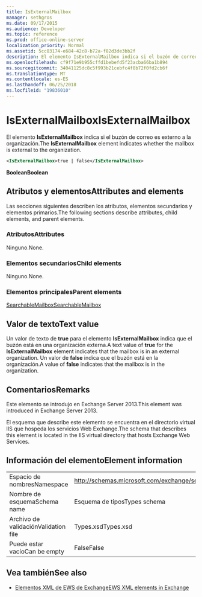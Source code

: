 ```yaml
---
title: IsExternalMailbox
manager: sethgros
ms.date: 09/17/2015
ms.audience: Developer
ms.topic: reference
ms.prod: office-online-server
localization_priority: Normal
ms.assetid: 5cc83174-e684-42c8-b72a-f82d3de3bb2f
description: El elemento IsExternalMailbox indica si el buzón de correo es externo a la organización.
ms.openlocfilehash: cf9f71e9b955cffd1bebefd5f23acba66ba1b894
ms.sourcegitcommit: 34041125dc8c5f993b21cebfc4f8b72f0fd2cb6f
ms.translationtype: MT
ms.contentlocale: es-ES
ms.lasthandoff: 06/25/2018
ms.locfileid: "19836010"
---
```

# <a name="isexternalmailbox"></a><span data-ttu-id="a213c-103">IsExternalMailbox</span><span class="sxs-lookup"><span data-stu-id="a213c-103">IsExternalMailbox</span></span>

<span data-ttu-id="a213c-104">El elemento **IsExternalMailbox** indica si el buzón de correo es externo a la organización.</span><span class="sxs-lookup"><span data-stu-id="a213c-104">The **IsExternalMailbox** element indicates whether the mailbox is external to the organization.</span></span> 
  
```XML
<IsExternalMailbox>true | false</IsExternalMailbox>
```

 <span data-ttu-id="a213c-105">**Boolean**</span><span class="sxs-lookup"><span data-stu-id="a213c-105">**Boolean**</span></span>
## <a name="attributes-and-elements"></a><span data-ttu-id="a213c-106">Atributos y elementos</span><span class="sxs-lookup"><span data-stu-id="a213c-106">Attributes and elements</span></span>

<span data-ttu-id="a213c-107">Las secciones siguientes describen los atributos, elementos secundarios y elementos primarios.</span><span class="sxs-lookup"><span data-stu-id="a213c-107">The following sections describe attributes, child elements, and parent elements.</span></span>
  
### <a name="attributes"></a><span data-ttu-id="a213c-108">Atributos</span><span class="sxs-lookup"><span data-stu-id="a213c-108">Attributes</span></span>

<span data-ttu-id="a213c-109">Ninguno.</span><span class="sxs-lookup"><span data-stu-id="a213c-109">None.</span></span>
  
### <a name="child-elements"></a><span data-ttu-id="a213c-110">Elementos secundarios</span><span class="sxs-lookup"><span data-stu-id="a213c-110">Child elements</span></span>

<span data-ttu-id="a213c-111">Ninguno.</span><span class="sxs-lookup"><span data-stu-id="a213c-111">None.</span></span>
  
### <a name="parent-elements"></a><span data-ttu-id="a213c-112">Elementos principales</span><span class="sxs-lookup"><span data-stu-id="a213c-112">Parent elements</span></span>

[<span data-ttu-id="a213c-113">SearchableMailbox</span><span class="sxs-lookup"><span data-stu-id="a213c-113">SearchableMailbox</span></span>](searchablemailbox.md)
  
## <a name="text-value"></a><span data-ttu-id="a213c-114">Valor de texto</span><span class="sxs-lookup"><span data-stu-id="a213c-114">Text value</span></span>

<span data-ttu-id="a213c-115">Un valor de texto de **true** para el elemento **IsExternalMailbox** indica que el buzón está en una organización externa.</span><span class="sxs-lookup"><span data-stu-id="a213c-115">A text value of **true** for the **IsExternalMailbox** element indicates that the mailbox is in an external organization.</span></span> <span data-ttu-id="a213c-116">Un valor de **false** indica que el buzón está en la organización.</span><span class="sxs-lookup"><span data-stu-id="a213c-116">A value of **false** indicates that the mailbox is in the organization.</span></span> 
  
## <a name="remarks"></a><span data-ttu-id="a213c-117">Comentarios</span><span class="sxs-lookup"><span data-stu-id="a213c-117">Remarks</span></span>

<span data-ttu-id="a213c-118">Este elemento se introdujo en Exchange Server 2013.</span><span class="sxs-lookup"><span data-stu-id="a213c-118">This element was introduced in Exchange Server 2013.</span></span>
  
<span data-ttu-id="a213c-119">El esquema que describe este elemento se encuentra en el directorio virtual IIS que hospeda los servicios Web Exchange.</span><span class="sxs-lookup"><span data-stu-id="a213c-119">The schema that describes this element is located in the IIS virtual directory that hosts Exchange Web Services.</span></span>
  
## <a name="element-information"></a><span data-ttu-id="a213c-120">Información del elemento</span><span class="sxs-lookup"><span data-stu-id="a213c-120">Element information</span></span>

|||
|:-----|:-----|
|<span data-ttu-id="a213c-121">Espacio de nombres</span><span class="sxs-lookup"><span data-stu-id="a213c-121">Namespace</span></span>  <br/> |http://schemas.microsoft.com/exchange/services/2006/types  <br/> |
|<span data-ttu-id="a213c-122">Nombre de esquema</span><span class="sxs-lookup"><span data-stu-id="a213c-122">Schema name</span></span>  <br/> |<span data-ttu-id="a213c-123">Esquema de tipos</span><span class="sxs-lookup"><span data-stu-id="a213c-123">Types schema</span></span>  <br/> |
|<span data-ttu-id="a213c-124">Archivo de validación</span><span class="sxs-lookup"><span data-stu-id="a213c-124">Validation file</span></span>  <br/> |<span data-ttu-id="a213c-125">Types.xsd</span><span class="sxs-lookup"><span data-stu-id="a213c-125">Types.xsd</span></span>  <br/> |
|<span data-ttu-id="a213c-126">Puede estar vacío</span><span class="sxs-lookup"><span data-stu-id="a213c-126">Can be empty</span></span>  <br/> |<span data-ttu-id="a213c-127">False</span><span class="sxs-lookup"><span data-stu-id="a213c-127">False</span></span>  <br/> |
   
## <a name="see-also"></a><span data-ttu-id="a213c-128">Vea también</span><span class="sxs-lookup"><span data-stu-id="a213c-128">See also</span></span>



- [<span data-ttu-id="a213c-129">Elementos XML de EWS de Exchange</span><span class="sxs-lookup"><span data-stu-id="a213c-129">EWS XML elements in Exchange</span></span>](ews-xml-elements-in-exchange.md)

